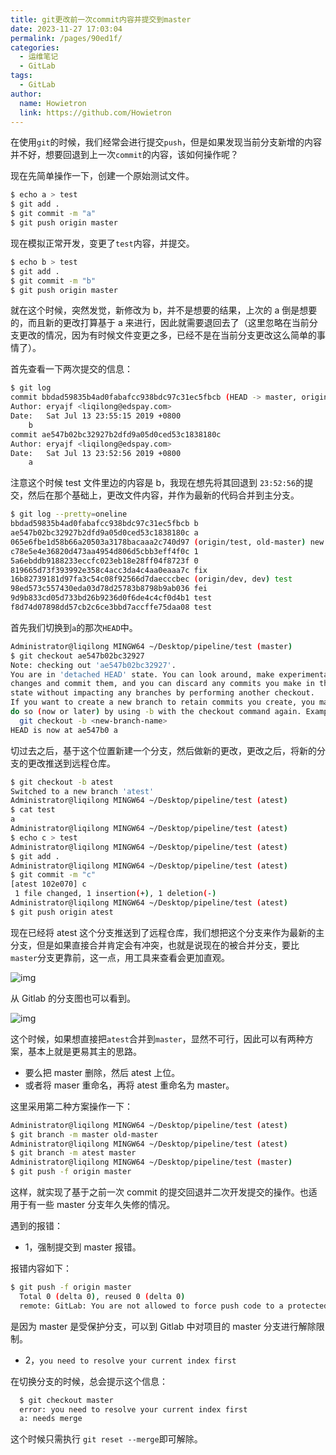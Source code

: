 ```yaml
---
title: git更改前一次commit内容并提交到master
date: 2023-11-27 17:03:04
permalink: /pages/90ed1f/
categories:
  - 运维笔记
  - GitLab
tags:
  - GitLab
author: 
  name: Howietron
  link: https://github.com/Howietron
---
```


在使用`git`的时候，我们经常会进行提交`push`，但是如果发现当前分支新增的内容并不好，想要回退到上一次`commit`的内容，该如何操作呢？



现在先简单操作一下，创建一个原始测试文件。



```sh
$ echo a > test
$ git add .
$ git commit -m "a"
$ git push origin master
```



现在模拟正常开发，变更了`test`内容，并提交。



```sh
$ echo b > test
$ git add .
$ git commit -m "b"
$ git push origin master
```



就在这个时候，突然发觉，新修改为 b，并不是想要的结果，上次的 a 倒是想要的，而且新的更改打算基于 a 来进行，因此就需要退回去了（这里忽略在当前分支更改的情况，因为有时候文件变更之多，已经不是在当前分支更改这么简单的事情了）。



首先查看一下两次提交的信息：



```sh
$ git log
commit bbdad59835b4ad0fabafcc938bdc97c31ec5fbcb (HEAD -> master, origin/master)
Author: eryajf <liqilong@edspay.com>
Date:   Sat Jul 13 23:55:15 2019 +0800
    b
commit ae547b02bc32927b2dfd9a05d0ced53c1838180c
Author: eryajf <liqilong@edspay.com>
Date:   Sat Jul 13 23:52:56 2019 +0800
    a
```



注意这个时候 test 文件里边的内容是 b，我现在想先将其回退到 `23:52:56`的提交，然后在那个基础上，更改文件内容，并作为最新的代码合并到主分支。



```sh
$ git log --pretty=oneline
bbdad59835b4ad0fabafcc938bdc97c31ec5fbcb b
ae547b02bc32927b2dfd9a05d0ced53c1838180c a
065e6fbe1d58b66a20503a3178bacaaa2c740d97 (origin/test, old-master) new
c78e5e4e36820d473aa4954d806d5cbb3eff4f0c 1
5a6ebddb9188233eccfc023eb18e28ff04f8723f 0
819665d73f393992e358c4acc3da4c4aa0eaaa7c fix
16b82739181d97fa3c54c08f92566d7daecccbec (origin/dev, dev) test
98ed573c557430eda03d78d25783b8798b9ab036 fei
9d9b833cd05d733bd26b9236d0f6de4c4cf0d4b1 test
f8d74d07898dd57cb2c6ce3bbd7accffe75daa08 test
```



首先我们切换到`a`的那次`HEAD`中。



```sh
Administrator@liqilong MINGW64 ~/Desktop/pipeline/test (master)
$ git checkout ae547b02bc32927
Note: checking out 'ae547b02bc32927'.
You are in 'detached HEAD' state. You can look around, make experimental
changes and commit them, and you can discard any commits you make in this
state without impacting any branches by performing another checkout.
If you want to create a new branch to retain commits you create, you may
do so (now or later) by using -b with the checkout command again. Example:
  git checkout -b <new-branch-name>
HEAD is now at ae547b0 a
```



切过去之后，基于这个位置新建一个分支，然后做新的更改，更改之后，将新的分支的更改推送到远程仓库。



```sh
$ git checkout -b atest
Switched to a new branch 'atest'
Administrator@liqilong MINGW64 ~/Desktop/pipeline/test (atest)
$ cat test
a
Administrator@liqilong MINGW64 ~/Desktop/pipeline/test (atest)
$ echo c > test
Administrator@liqilong MINGW64 ~/Desktop/pipeline/test (atest)
$ git add .
Administrator@liqilong MINGW64 ~/Desktop/pipeline/test (atest)
$ git commit -m "c"
[atest 102e070] c
 1 file changed, 1 insertion(+), 1 deletion(-)
Administrator@liqilong MINGW64 ~/Desktop/pipeline/test (atest)
$ git push origin atest
```



现在已经将 atest 这个分支推送到了远程仓库，我们想把这个分支来作为最新的主分支，但是如果直接合并肯定会有冲突，也就是说现在的被合并分支，要比`master`分支更靠前，这一点，用工具来查看会更加直观。





![img](http://t.eryajf.net/imgs/2021/09/ed56bf793e74cbd8.jpg)





从 Gitlab 的分支图也可以看到。





![img](http://t.eryajf.net/imgs/2021/09/2a11790b9d40e2fa.jpg)





这个时候，如果想直接把`atest`合并到`master`，显然不可行，因此可以有两种方案，基本上就是更易其主的思路。



- 要么把 master 删除，然后 atest 上位。
- 或者将 maser 重命名，再将 atest 重命名为 master。



这里采用第二种方案操作一下：



```sh
Administrator@liqilong MINGW64 ~/Desktop/pipeline/test (atest)
$ git branch -m master old-master
Administrator@liqilong MINGW64 ~/Desktop/pipeline/test (atest)
$ git branch -m atest master
Administrator@liqilong MINGW64 ~/Desktop/pipeline/test (master)
$ git push -f origin master
```



这样，就实现了基于之前一次 commit 的提交回退并二次开发提交的操作。也适用于有一些 master 分支年久失修的情况。



遇到的报错：



- 1，强制提交到 master 报错。



报错内容如下：



```sh
$ git push -f origin master
  Total 0 (delta 0), reused 0 (delta 0)
  remote: GitLab: You are not allowed to force push code to a protected branch on this project.
```



是因为 master 是受保护分支，可以到 Gitlab 中对项目的 master 分支进行解除限制。



- 2，`you need to resolve your current index first`



在切换分支的时候，总会提示这个信息：



```sh
  $ git checkout master
  error: you need to resolve your current index first
  a: needs merge
```



这个时候只需执行 `git reset --merge`即可解除。